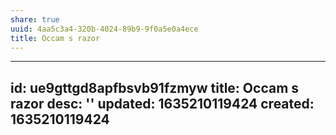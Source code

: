 ```yaml
---
share: true
uuid: 4aa5c3a4-320b-4024-89b9-9f0a5e0a4ece
title: Occam s razor
---
```

---
id: ue9gttgd8apfbsvb91fzmyw
title: Occam s razor
desc: ''
updated: 1635210119424
created: 1635210119424
---


